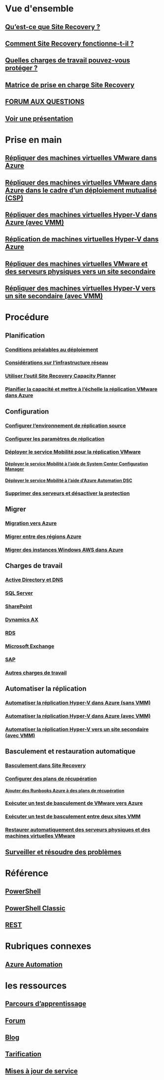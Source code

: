 # Vue d'ensemble
## [Qu’est-ce que Site Recovery ?](site-recovery-overview.md)
## [Comment Site Recovery fonctionne-t-il ?](site-recovery-components.md)
## [Quelles charges de travail pouvez-vous protéger ?](site-recovery-workload.md)
## [Matrice de prise en charge Site Recovery](site-recovery-support-matrix.md)
## [FORUM AUX QUESTIONS](site-recovery-faq.md)
## [Voir une présentation](https://www.youtube.com/watch?v=eOOwMQPBKfM)

# Prise en main
## [Répliquer des machines virtuelles VMware dans Azure](site-recovery-vmware-to-azure.md)
## [Répliquer des machines virtuelles VMware dans Azure dans le cadre d’un déploiement mutualisé (CSP)](site-recovery-multi-tenant-support-vmware-using-csp.md)
## [Répliquer des machines virtuelles Hyper-V dans Azure (avec VMM)](site-recovery-vmm-to-azure.md)
## [Réplication de machines virtuelles Hyper-V dans Azure](site-recovery-hyper-v-site-to-azure.md)
## [Répliquer des machines virtuelles VMware et des serveurs physiques vers un site secondaire](site-recovery-vmware-to-vmware.md)
## [Répliquer des machines virtuelles Hyper-V vers un site secondaire (avec VMM)](site-recovery-vmm-to-vmm.md)

# Procédure
## Planification
### [Conditions préalables au déploiement](site-recovery-prereq.md)
### [Considérations sur l’infrastructure réseau](site-recovery-network-design.md)
### [Utiliser l’outil Site Recovery Capacity Planner](site-recovery-capacity-planner.md)
### [Planifier la capacité et mettre à l’échelle la réplication VMware dans Azure](site-recovery-plan-capacity-vmware.md)
## Configuration
### [Configurer l’environnement de réplication source](site-recovery-set-up-vmware-to-azure.md)
### [Configurer les paramètres de réplication](site-recovery-setup-replication-settings-vmware.md)
### [Déployer le service Mobilité pour la réplication VMware](site-recovery-vmware-to-azure-install-mob-svc.md)
#### [Déployer le service Mobilité à l’aide de System Center Configuration Manager](site-recovery-install-mobility-service-using-sccm.md)
#### [Déployer le service Mobilité à l’aide d’Azure Automation DSC](site-recovery-automate-mobility-service-install.md)
### [Supprimer des serveurs et désactiver la protection](site-recovery-manage-registration-and-protection.md)
## Migrer
### [Migration vers Azure](site-recovery-migrate-to-azure.md)
### [Migrer entre des régions Azure](site-recovery-migrate-azure-to-azure.md)
### [Migrer des instances Windows AWS dans Azure](site-recovery-migrate-aws-to-azure.md)
## Charges de travail
### [Active Directory et DNS](site-recovery-active-directory.md)
### [SQL Server](site-recovery-sql.md)
### [SharePoint](site-recovery-workload.md#protect-sharepoint)
### [Dynamics AX](site-recovery-workload.md#protect-dynamics-ax)
### [RDS](site-recovery-workload.md#protect-rds)
### [Microsoft Exchange](site-recovery-workload.md#protect-exchange)
### [SAP](site-recovery-workload.md#protect-sap)
### [Autres charges de travail](site-recovery-workload.md#workload-summary)
## Automatiser la réplication
### [Automatiser la réplication Hyper-V dans Azure (sans VMM)](site-recovery-deploy-with-powershell-resource-manager.md)
### [Automatiser la réplication Hyper-V dans Azure (avec VMM)](site-recovery-vmm-to-azure-powershell-resource-manager.md)
### [Automatiser la réplication Hyper-V vers un site secondaire (avec VMM)](site-recovery-vmm-to-vmm-powershell-resource-manager.md)
## Basculement et restauration automatique
### [Basculement dans Site Recovery](site-recovery-failover.md)
### [Configurer des plans de récupération](site-recovery-create-recovery-plans.md)
#### [Ajouter des Runbooks Azure à des plans de récupération](site-recovery-runbook-automation.md)
### [Exécuter un test de basculement de VMware vers Azure](site-recovery-test-failover-to-azure.md)
### [Exécuter un test de basculement entre deux sites VMM](site-recovery-test-failover-vmm-to-vmm.md)
### [Restaurer automatiquement des serveurs physiques et des machines virtuelles VMware](site-recovery-failback-azure-to-vmware.md)
## [Surveiller et résoudre des problèmes](site-recovery-monitoring-and-troubleshooting.md)

# Référence
## [PowerShell](/powershell/resourcemanager/azurerm.siterecovery/v3.2.0/azurerm.siterecovery)
## [PowerShell Classic](/powershell/servicemanagement/azure.siterecovery/v3.1.0/azure.siterecovery)
## [REST](https://msdn.microsoft.com/en-us/library/mt750497)

# Rubriques connexes
## [Azure Automation](/azure/automation/)

# les ressources
## [Parcours d’apprentissage](https://azure.microsoft.com/documentation/learning-paths/site-recovery/)
## [Forum](https://social.msdn.microsoft.com/Forums/azure/en-US/home?forum=hypervrecovmgr)
## [Blog](http://azure.microsoft.com/blog/tag/azure-site-recovery/)
## [Tarification](https://azure.microsoft.com/pricing/details/site-recovery/)
## [Mises à jour de service](https://azure.microsoft.com/updates/?product=site-recovery)


<!--HONumber=Feb17_HO3-->


